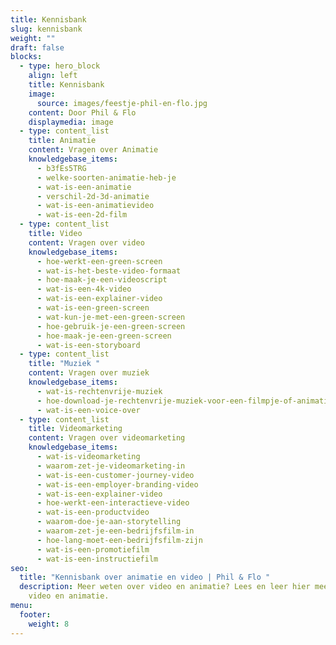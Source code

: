 ```yaml
---
title: Kennisbank
slug: kennisbank
weight: ""
draft: false
blocks:
  - type: hero_block
    align: left
    title: Kennisbank
    image:
      source: images/feestje-phil-en-flo.jpg
    content: Door Phil & Flo
    displaymedia: image
  - type: content_list
    title: Animatie
    content: Vragen over Animatie
    knowledgebase_items:
      - b3fEs5TRG
      - welke-soorten-animatie-heb-je
      - wat-is-een-animatie
      - verschil-2d-3d-animatie
      - wat-is-een-animatievideo
      - wat-is-een-2d-film
  - type: content_list
    title: Video
    content: Vragen over video
    knowledgebase_items:
      - hoe-werkt-een-green-screen
      - wat-is-het-beste-video-formaat
      - hoe-maak-je-een-videoscript
      - wat-is-een-4k-video
      - wat-is-een-explainer-video
      - wat-is-een-green-screen
      - wat-kun-je-met-een-green-screen
      - hoe-gebruik-je-een-green-screen
      - hoe-maak-je-een-green-screen
      - wat-is-een-storyboard
  - type: content_list
    title: "Muziek "
    content: Vragen over muziek
    knowledgebase_items:
      - wat-is-rechtenvrije-muziek
      - hoe-download-je-rechtenvrije-muziek-voor-een-filmpje-of-animatie
      - wat-is-een-voice-over
  - type: content_list
    title: Videomarketing
    content: Vragen over videomarketing
    knowledgebase_items:
      - wat-is-videomarketing
      - waarom-zet-je-videomarketing-in
      - wat-is-een-customer-journey-video
      - wat-is-een-employer-branding-video
      - wat-is-een-explainer-video
      - hoe-werkt-een-interactieve-video
      - wat-is-een-productvideo
      - waarom-doe-je-aan-storytelling
      - waarom-zet-je-een-bedrijfsfilm-in
      - hoe-lang-moet-een-bedrijfsfilm-zijn
      - wat-is-een-promotiefilm
      - wat-is-een-instructiefilm
seo:
  title: "Kennisbank over animatie en video | Phil & Flo "
  description: Meer weten over video en animatie? Lees en leer hier meer over
    video en animatie.
menu:
  footer:
    weight: 8
---
```

